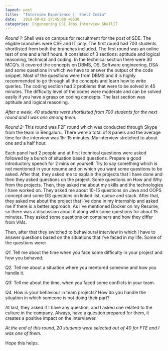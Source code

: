 ```yaml
---
layout: post
title:  "Interview Experience || Shell India"
date:   2019-09-02 17:45:00 +0530
categories: Engineering CSE Jobs Interview ShellIT
---
```


*Round 1:* Shell was on campus for recruitment for the post of SDE. The eligible branches were CSE and IT only. The first round had 700 students shortlisted from both the branches included. The first round was an online test of one and a half hours. It consisted of 3 sections: aptitude and logical reasoning, technical and coding. In the technical section there were 30 MCQ’s. It covered the concepts on DBMS, OS, Software engineering, DSA and some questions in which we have to answer the output of the code snippet. Most of the questions were from DBMS and it is highly recommended to go through all the concepts and learn how to write queries. The coding section had 2 problems that were to be solved in 45 minutes. The difficulty level of the codes were moderate and can be solved easily if you have a grasp on coding concepts. The last section was aptitude and logical reasoning.

*After a week, 40 students were shortlisted from 700 students for the next round and I was one among them.*

*Round 2:* This round was F2F round which was conducted through Skype from the team in Bengaluru. There were a total of 8 panels and the average time for the interview was 1hr 15 minutes. My interview stretched to about one and a half hour.

Each panel had 2 people and at first technical questions were asked followed by a bunch of situation based questions. Prepare a good introductory speech for 2 mins on yourself. Try to say something which is not mentioned in your resume and on which you want some questions to be asked. After that, they asked me to explain the projects that I have done and then they asked questions on the project. Some questions on How and Why from the projects. Then, they asked me about my skills and the technologies I have worked on. They asked me about 10-15 questions on Java and OOPS concept and some DS questions on linked list, queue and stack. After that, they asked me about the project that I’ve done in my internship and asked me if there is a better approach. As I’ve mentioned Docker on my Resume, so there was a discussion about it along with some questions for about 15 minutes. They asked some questions on containers and how they differ from VMs. 

Then, after that they switched to behavioural interview in which I have to answer questions based on the situations that I’ve faced in my life. Some of the questions were:

*Q1.* Tell me about the time when you face some difficulty in your project and how you behaved.

*Q2.* Tell me about a situation where you mentored someone and how you handle it.

*Q3.* Tell me about the time, when you faced some conflicts in your team.

*Q4.* How is your behaviour in team projects? How do you handle the situation in which someone is not doing their part?

At last, they asked if I have any question, and I asked one related to the culture in the company. Always, have a question prepared for them, it creates a positive impact on the interviewer.

*At the end of this round, 20 students were selected out of 40 for FTE and I was one of them.*

Hope this helps.
